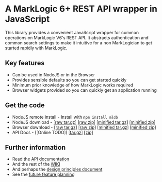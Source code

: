 # A MarkLogic 6+ REST API wrapper in JavaScript

This library provides a convenient JavaScript wrapper for common operations on MarkLogic V6's REST API. It abstracts authentication and common search settings to make it intuitive for a non MarkLogician to get started rapidly with MarkLogic.

## Key features
 - Can be used in NodeJS or in the Browser
 - Provides sensible defaults so you can get started quickly
 - Minimum prior knowledge of how MarkLogic works required
 - Browser widgets provided so you can quickly get an application running
 
## Get the code
 - NodeJS remote install - Install with `npm install mldb`
 - NodeJS download - [\[raw tar.gz\]](https://github.com/adamfowleruk/mldb/blob/master/dist/mldb-nodejs.tar.gz) [\[raw zip\]](https://github.com/adamfowleruk/mldb/blob/master/dist/mldb-nodejs.zip) [\[minified tar.gz\]](https://github.com/adamfowleruk/mldb/blob/master/dist/mldb-nodejs-minified.tar.gz) [\[minified zip\]](https://github.com/adamfowleruk/mldb/blob/master/dist/mldb-nodejs-minified.zip)
 - Browser download - [\[raw tar.gz\]](https://github.com/adamfowleruk/mldb/blob/master/dist/mldb-browser.tar.gz) [\[raw zip\]](https://github.com/adamfowleruk/mldb/blob/master/dist/mldb-browser.zip) [[minified tar.gz]](https://github.com/adamfowleruk/mldb/blob/master/dist/mldb-browser-minified.tar.gz) [\[minified zip\]](https://github.com/adamfowleruk/mldb/blob/master/dist/mldb-browser-minified.zip)
 - API Docs - [\[Online TODO\]] [\[tar.gz\]](https://github.com/adamfowleruk/mldb/blob/master/dist/mldb-docs.tar.gz) [\[zip\]](https://github.com/adamfowleruk/mldb/blob/master/dist/mldb-docs.zip)
 
## Further information
 - Read the [API documentation](https://github.com/adamfowleruk/mldb/wiki/Api)
 - And the rest of the [WIKI](https://github.com/adamfowleruk/mldb/wiki)
 - And perhaps the [design principles document](https://github.com/adamfowleruk/mldb/wiki/Design)
 - See the [future feature planning](https://github.com/adamfowleruk/mldb)
 